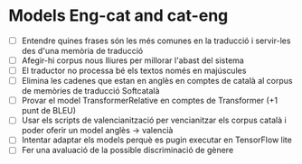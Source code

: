 
# Models Eng-cat and cat-eng

- [ ] Entendre quines frases són les més comunes en la traducció i servir-les des d'una memòria de traducció
- [ ] Afegir-hi corpus nous lliures per millorar l'abast del sistema
- [ ] El traductor no processa bé els textos només en majúscules
- [ ] Elimina les cadenes que estan en anglès en comptes de català al corpus de memòries de traducció Softcatalà
- [ ] Provar el model TransformerRelative en comptes de Transformer (+1 punt de BLEU)
- [ ] Usar els scripts de valencianització per vencianitzar els corpus català i poder oferir un model anglès -> valencià
- [ ] Intentar adaptar els models perquè es pugin executar en TensorFlow lite
- [ ] Fer una avaluació de la possible discriminació de gènere
